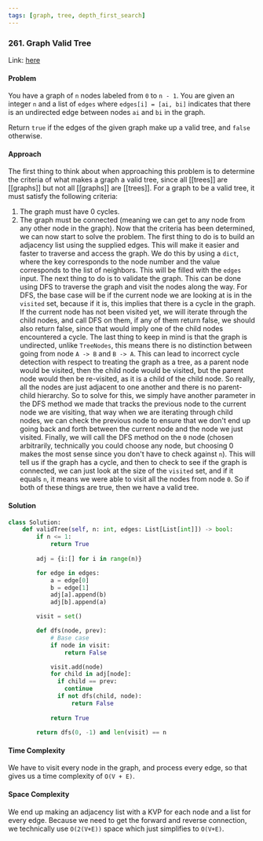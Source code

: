 ```yaml
---
tags: [graph, tree, depth_first_search]
---
```


### 261. Graph Valid Tree

Link: [here](https://leetcode.com/problems/graph-valid-tree/description/)

#### Problem
You have a graph of `n` nodes labeled from `0` to `n - 1`. You are given an integer `n` and a list of `edges` where `edges[i] = [ai, bi]` indicates that there is an undirected edge between nodes `ai` and `bi` in the graph.

Return `true` if the edges of the given graph make up a valid tree, and `false` otherwise.

#### Approach
The first thing to think about when approaching this problem is to determine the criteria of what makes a graph a valid tree, since all [[trees]] are [[graphs]] but not all [[graphs]] are [[trees]]. For a graph to be a valid tree, it must satisfy the following criteria:
1. The graph must have 0 cycles.
2. The graph must be connected (meaning we can get to any node from any other node in the graph). 
Now that the criteria has been determined, we can now start to solve the problem. The first thing to do is to build an adjacency list using the supplied edges. This will make it easier and faster to traverse and access the graph. We do this by using a `dict`, where the key corresponds to the node number and the value corresponds to the list of neighbors. This will be filled with the `edges` input.
The next thing to do is to validate the graph. This can be done using DFS to traverse the graph and visit the nodes along the way.
For DFS, the base case will be if the current node we are looking at is in the `visited` set, because if it is, this implies that there is a cycle in the graph. If the current node has not been visited yet, we will iterate through the child nodes, and call DFS on them, if any of them return false, we should also return false, since that would imply one of the child nodes encountered a cycle.
The last thing to keep in mind is that the graph is undirected, unlike `TreeNodes`, this means there is no distinction between going from node `A -> B` and `B -> A`. This can lead to incorrect cycle detection with respect to treating the graph as a tree, as a parent node would be visited, then the child node would be visited, but the parent node would then be re-visited, as it is a child of the child node. So really, all the nodes are just adjacent to one another and there is no parent-child hierarchy. So to solve for this, we simply have another parameter in the DFS method we made that tracks the previous node to the current node we are visiting, that way when we are iterating through child nodes, we can check the previous node to ensure that we don't end up going back and forth between the current node and the node we just visited.
Finally, we will call the DFS method on the `0` node (chosen arbitrarily, technically you could choose any node, but choosing 0 makes the most sense since you don't have to check against `n`). This will tell us if the graph has a cycle, and then to check to see if the graph is connected, we can just look at the size of the `visited` set, and if it equals `n`, it means we were able to visit all the nodes from node `0`. So if both of these things are true, then we have a valid tree.

#### Solution
```python 
class Solution:
    def validTree(self, n: int, edges: List[List[int]]) -> bool:
        if n <= 1:
            return True
        
        adj = {i:[] for i in range(n)}

        for edge in edges:
            a = edge[0]
            b = edge[1]
            adj[a].append(b)
            adj[b].append(a)

        visit = set()

        def dfs(node, prev):
            # Base case
            if node in visit:
                return False

            visit.add(node)
            for child in adj[node]:
              if child == prev:
                continue
              if not dfs(child, node):
                  return False
            
            return True
        
        return dfs(0, -1) and len(visit) == n
```

#### Time Complexity
We have to visit every node in the graph, and process every edge, so that gives us a time complexity of `O(V + E)`.

#### Space Complexity
We end up making an adjacency list with a KVP for each node and a list for every edge. Because we need to get the forward and reverse connection, we technically use `O(2(V+E))` space which just simplifies to `O(V+E)`.